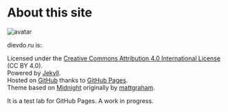 ---
---
About this site
===============

![avatar]

dievdo.ru is:

Licensed under the [Creative Commons Attribution 4.0 International License] (CC BY 4.0).  
Powered by [Jekyll].  
Hosted on [GitHub] thanks to [GitHub Pages].  
Theme based on [Midnight] originally by [mattgraham].

It is a test lab for GitHub Pages. A work in progress.

[avatar]: https://avatars3.githubusercontent.com/u/2707312?v=3&s=460

[Creative Commons Attribution 4.0 International License]: http://creativecommons.org/licenses/by/4.0/deed.ru
[Jekyll]: http://jekyllrb.com/
[GitHub]: http://github.com/diev/diev.github.io
[GitHub Pages]: http://pages.github.com/
[Midnight]: https://pages-themes.github.io/midnight/
[mattgraham]: https://twitter.com/michigangraham "Twitter"
